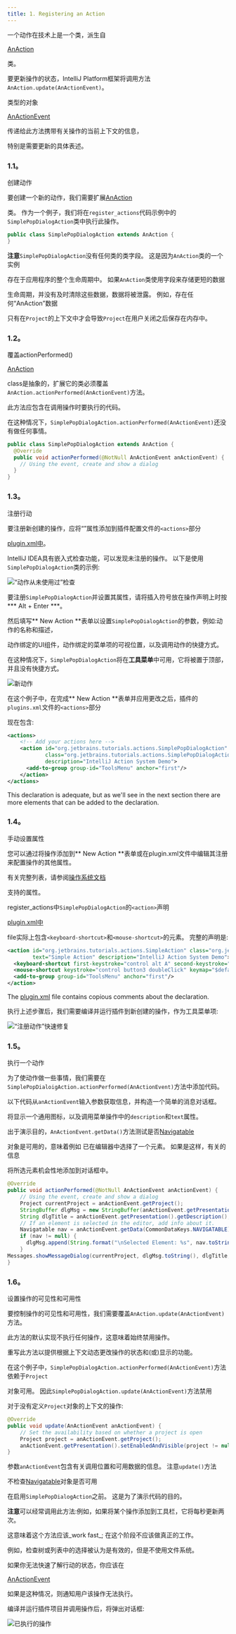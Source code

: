 ```yaml
---
title: 1. Registering an Action
---
```


一个动作在技术上是一个类，派生自

[AnAction](upsource:///platform/editor-ui-api/src/com/intellij/openapi/actionSystem/AnAction.java)

类。

要更新操作的状态，IntelliJ Platform框架将调用方法`AnAction.update(AnActionEvent)`。

类型的对象

[AnActionEvent](upsource:///platform/editor-ui-api/src/com/intellij/openapi/actionSystem/AnActionEvent.java)

传递给此方法携带有关操作的当前上下文的信息，

特别是需要更新的具体表述。


### 1.1。
创建动作


要创建一个新的动作，我们需要扩展[AnAction](upsource:///platform/editor-ui-api/src/com/intellij/openapi/actionSystem/AnAction.java)

类。
作为一个例子，我们将在`register_actions`代码示例中的`SimplePopDialogAction`类中执行此操作。


```java
public class SimplePopDialogAction extends AnAction {
}
```

**注意**`SimplePopDialogAction`没有任何类的类字段。
这是因为`AnAction`类的一个实例

存在于应用程序的整个生命周期中。
如果`AnAction`类使用字段来存储更短的数据

生命周期，并没有及时清除这些数据，数据将被泄露。
例如，存在任何“AnAction”数据

只有在`Project`的上下文中才会导致`Project`在用户关闭之后保存在内存中。


### 1.2。
覆盖actionPerformed()


[AnAction](upsource:///platform/editor-ui-api/src/com/intellij/openapi/actionSystem/AnAction.java)

class是抽象的，扩展它的类必须覆盖`AnAction.actionPerformed(AnActionEvent)`方法。

此方法应包含在调用操作时要执行的代码。

在这种情况下，`SimplePopDialogAction.actionPerformed(AnActionEvent)`还没有做任何事情。


```java
public class SimplePopDialogAction extends AnAction {
  @Override
  public void actionPerformed(@NotNull AnActionEvent anActionEvent) {
    // Using the event, create and show a dialog
  }
}
```

### 1.3。
注册行动


要注册新创建的操作，应将“<action>”属性添加到插件配置文件的`<actions>`部分

[plugin.xml中](https://github.com/JetBrains/intellij-sdk-docs/blob/master/code_samples/register_actions/resources/META-INF/plugin.xml)。

IntelliJ IDEA具有嵌入式检查功能，可以发现未注册的操作。
以下是使用`SimplePopDialogAction`类的示例:


![“动作从未使用过”检查](img/action_never_used.png)


要注册`SimplePopDialogAction`并设置其属性，请将插入符号放在操作声明上时按*** Alt + Enter ***。


然后填写** New Action **表单以设置`SimplePopDialogAction`的参数，例如:动作的名称和描述，

动作绑定的UI组件，动作绑定的菜单项的可视位置，以及调用动作的快捷方式。

在这种情况下，`SimplePopDialogAction`将在**工具菜单**中可用，它将被置于顶部，并且没有快捷方式。


![新动作](img/new_action.png)


在这个例子中，在完成** New Action **表单并应用更改之后，插件的`plugins.xml`文件的`<actions>`部分

现在包含:


```xml
<actions>
    <!-- Add your actions here -->
    <action id="org.jetbrains.tutorials.actions.SimplePopDialogAction"
            class="org.jetbrains.tutorials.actions.SimplePopDialogAction" text="Simple Action"
            description="IntelliJ Action System Demo">
      <add-to-group group-id="ToolsMenu" anchor="first"/>
    </action>
</actions>
```
This declaration is adequate, but as we'll see in the next section there are more elements that can be added to the declaration.

### 1.4。
手动设置属性


您可以通过将操作添加到** New Action **表单或在plugin.xml文件中编辑其注册来配置操作的其他属性。

有关完整列表，请参阅[操作系统文档](../../basics/action_system.md#registrationing-actions)

支持的属性。


register_actions中`SimplePopDialogAction`的`<action>`声明

[plugin.xml中](https://github.com/JetBrains/intellij-sdk-docs/blob/master/code_samples/register_actions/resources/META-INF/plugin.xml)

file实际上包含`<keyboard-shortcut>`和`<mouse-shortcut>`的元素。
完整的声明是:


```xml
<action id="org.jetbrains.tutorials.actions.SimpleAction" class="org.jetbrains.tutorials.actions.SimplePopDialogAction"
        text="Simple Action" description="IntelliJ Action System Demo">
  <keyboard-shortcut first-keystroke="control alt A" second-keystroke="C" keymap="$default"/>
  <mouse-shortcut keystroke="control button3 doubleClick" keymap="$default"/>
  <add-to-group group-id="ToolsMenu" anchor="first"/>
</action>
```
The [plugin.xml](https://github.com/JetBrains/intellij-sdk-docs/blob/master/code_samples/register_actions/resources/META-INF/plugin.xml) 
file contains copious comments about the declaration.

执行上述步骤后，我们需要编译并运行插件到新创建的操作，作为工具菜单项:


![“注册动作”快速修复](img/tools_menu_item_action.png)


### 1.5。
执行一个动作


为了使动作做一些事情，我们需要在`SimplePopDialoigAction.actionPerformed(AnActionEvent)`方法中添加代码。

以下代码从`anActionEvent`输入参数获取信息，并构造一个简单的消息对话框。

将显示一个通用图标，以及调用菜单操作中的`description`和`text`属性。


出于演示目的，`AnActionEvent.getData()`方法测试是否[Navigatable](upsource:///platform/core-api/src/com/intellij/pom/Navigatable.java)

对象是可用的，意味着例如
已在编辑器中选择了一个元素。
如果是这样，有关的信息

将所选元素机会性地添加到对话框中。


```java
@Override
public void actionPerformed(@NotNull AnActionEvent anActionEvent) {
    // Using the event, create and show a dialog
    Project currentProject = anActionEvent.getProject();
    StringBuffer dlgMsg = new StringBuffer(anActionEvent.getPresentation().getText() + " Selected!");
    String dlgTitle = anActionEvent.getPresentation().getDescription();
    // If an element is selected in the editor, add info about it.
    Navigatable nav = anActionEvent.getData(CommonDataKeys.NAVIGATABLE);
    if (nav != null) {
      dlgMsg.append(String.format("\nSelected Element: %s", nav.toString()));
    }
Messages.showMessageDialog(currentProject, dlgMsg.toString(), dlgTitle, Messages.getInformationIcon());
}
```

### 1.6。
设置操作的可见性和可用性


要控制操作的可见性和可用性，我们需要覆盖`AnAction.update(AnActionEvent)`方法。

此方法的默认实现不执行任何操作，这意味着始终禁用操作。

重写此方法以提供根据上下文动态更改操作的状态和(或)显示的功能。


在这个例子中，`SimplePopDialogAction.actionPerformed(AnActionEvent)`方法依赖于`Project`

对象可用。
因此`SimplePopDialogAction.update(AnActionEvent)`方法禁用

对于没有定义`Project`对象的上下文的操作:


```java
@Override
public void update(AnActionEvent anActionEvent) {
    // Set the availability based on whether a project is open
    Project project = anActionEvent.getProject();
    anActionEvent.getPresentation().setEnabledAndVisible(project != null);
}
```

参数`anActionEvent`包含有关调用位置和可用数据的信息。
注意`update()`方法

不检查[Navigatable](upsource:///platform/core-api/src/com/intellij/pom/Navigatable.java)对象是否可用

在启用`SimplePopDialogAction`之前。
这是为了演示代码的目的。


**注意**可以经常调用此方法:例如，如果将某个操作添加到工具栏，它将每秒更新两次。

这意味着这个方法应该_work fast_;
在这个阶段不应该做真正的工作。

例如，检查树或列表中的选择被认为是有效的，但是不使用文件系统。

如果你无法快速了解行动的状态，你应该在

[AnActionEvent](upsource:///platform/editor-ui-api/src/com/intellij/openapi/actionSystem/AnActionEvent.java)

如果是这种情况，则通知用户该操作无法执行。


编译并运行插件项目并调用操作后，将弹出对话框:


![已执行的操作](img/action_performed.png)



